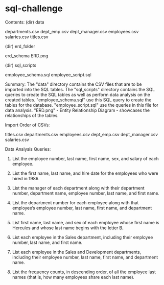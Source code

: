 # sql-challenge

Contents:
(dir) data

departments.csv
dept_emp.csv
dept_manager.csv
employees.csv
salaries.csv
titles.csv

(dir) erd_folder

erd_schema
ERD.png

(dir) sql_scripts

employee_schema.sql
employee_script.sql

Summary:
The "data" directory contains the CSV files that are to be imported into the SQL tables. 
The "sql_scripts" directory contains the SQL queries to create the SQL tables as well as perform data analysis on the created tables. 
"employee_schema.sql" use this SQL query to create the tables for the database. 
"employee_script.sql" use the queries in this file for data analysis. 
"ERD.png" - Entity Relationship Diagram - showcases the relationships of the tables.

Import Order of CSVs:

titles.csv
departments.csv
employees.csv
dept_emp.csv
dept_manager.csv
salaries.csv



Data Analysis Queries:

1. List the employee number, last name, first name, sex, and salary of each employee.

2. List the first name, last name, and hire date for the employees who were hired in 1986.

3. List the manager of each department along with their department number, department name, employee number, last name, and first name.

4. List the department number for each employee along with that employee’s employee number, last name, first name, and department name.

5. List first name, last name, and sex of each employee whose first name is Hercules and whose last name begins with the letter B.

6. List each employee in the Sales department, including their employee number, last name, and first name.

7. List each employee in the Sales and Development departments, including their employee number, last name, first name, and department name.

8. List the frequency counts, in descending order, of all the employee last names (that is, how many employees share each last name).
